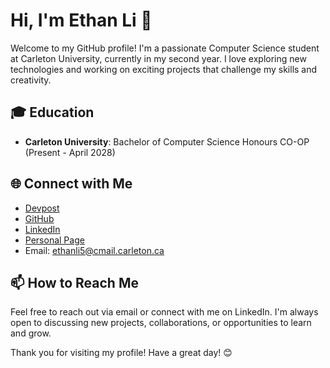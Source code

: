 # Hi, I'm Ethan Li 👋

Welcome to my GitHub profile! I'm a passionate Computer Science student at Carleton University, currently in my second year. I love exploring new technologies and working on exciting projects that challenge my skills and creativity.


## 🎓 Education

- **Carleton University**: Bachelor of Computer Science Honours CO-OP (Present - April 2028)

## 🌐 Connect with Me

- [Devpost](#)
- [GitHub](https://github.com/EthanLi0316)
- [LinkedIn](#)
- [Personal Page](#)
- Email: ethanli5@cmail.carleton.ca

## 📫 How to Reach Me

Feel free to reach out via email or connect with me on LinkedIn. I'm always open to discussing new projects, collaborations, or opportunities to learn and grow.

Thank you for visiting my profile! Have a great day! 😊
